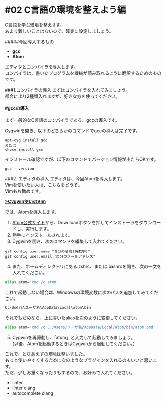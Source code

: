 # #02 C言語の環境を整えよう編

C言語を学ぶ環境を整えます。  
あまり難しいことはないので、確実に設定しましょう。

#####今回導入するもの
- __gcc__
- __Atom__

エディタとコンパイラを導入します。  
コンパイラは、書いたプログラムを機械が読み取れるように翻訳するためのものです。  

###1.コンパイラの導入
まずはコンパイラを入れてみましょう。  
都合により2種類入れますが、好きな方を使ってください。

#### #gccの導入
まず一般的なC言語のコンパイラである、gccの導入です。  

Cygwinを開き、以下のどちらかのコマンドでgccの導入は完了です。
```
apt-cyg install gcc
または
choco install gcc
```
インストール確認ですが、以下のコマンドでバージョン情報が出たらOKです。
```
gcc --version
```


###2. エディタの導入
エディタは、今回Atomを導入します。  
Vimを使いたい人は、こちらをどうぞ。  
Vimもお勧めです。

__[>Cygwin使いのVim](vim_set/vim_beg.md)__

では、Atomを導入します。  

1. [Atom公式サイト](https://atom.io/)から、Downloadボタンを押してインストーラをダウンロードし、実行します。  
2. 勝手にインストールされます。
3. Cygwinを開き、次のコマンドを編集して入れてください。
```
git config user.name "自分の名前(英数字)"
git config user.email "自分のメールアドレス"
```

4. また、ホームディレクトリにある.zshrc、または.bashrcを開き、次の一文を入れてください。
```bash
alias atom='cmd /c atom'
```
これで起動しない場合は、Windowsの環境変数に次のパスを追加してみてください。
```bash
C:\Users\ユーザ名\AppData\Local\atom\bin
```
それでもだめなら、上に書いたaliasを次のように変更してください。
```bash
alias atom='cmd /c C:/Users/ユーザ名/AppData/Local/atom/bin/atom.cmd'
```

5. Cygwinを再帰動し、「atom」と入力して起動してみましょう。  
(以後、Atomを起動するときはCygwinから起動してください。)

これで、とりあえずの環境は整いました。  
もっと使いやすくするために次のようなプラグインを入れるのもいいと思います。  
ただ、少しお重くなったりもするので、お好みで入れてください。

* linter
* linter clang
* autocomplete clang
